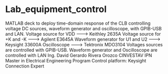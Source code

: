 # Lab_equipment_control

MATLAB deck to deploy time-domain response of the CLB
controlling voltage DC sources, waveform generator and
oscilloscope, with GPIB-USB and LAN.
Voltage source for VDD           ---> Keithley 2635A
Voltage source for +K and -K     ---> Agilent E3645A
Waveform generator for U1 and U2 ---> Keysight 33600A
Oscilloscope                     ---> Tektronix MDO3104
Voltages sources are controlled with GPIB-USB.
Waveform generator and Oscilloscope are controlled with LAN
Ing. David Gerardo Rivera Orozco
CINVESTAV IPN Master in Electrical Engineering Program
Control platform: Keysight Connection Expert
